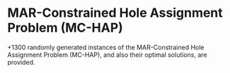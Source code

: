 # MAR-Constrained Hole Assignment Problem (MC-HAP)
+1300 randomly generated instances of the MAR-Constrained Hole Assignment Problem (MC-HAP), and also their optimal solutions, are provided.
